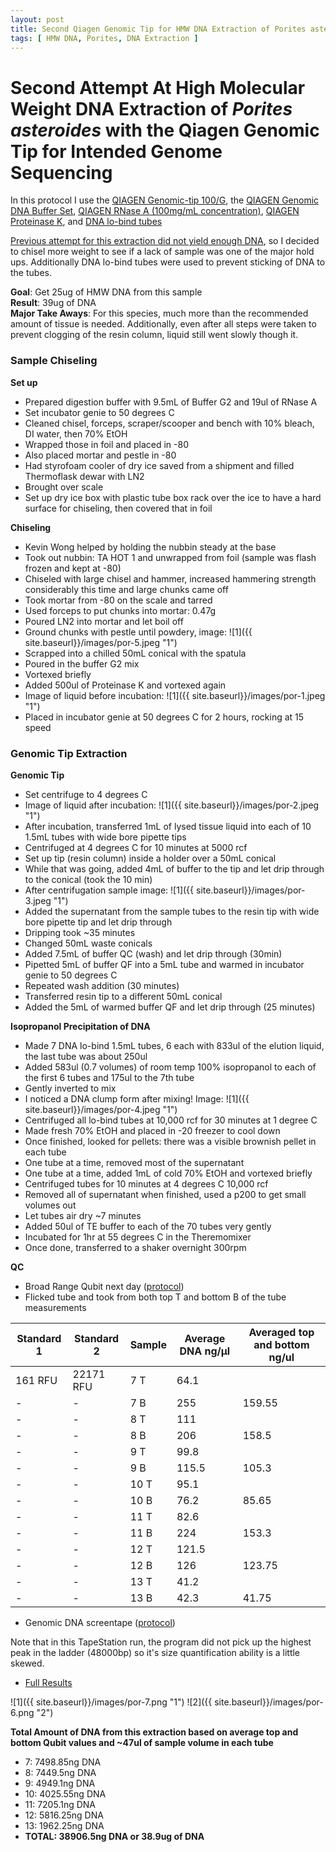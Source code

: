 ```yaml
---
layout: post
title: Second Qiagen Genomic Tip for HMW DNA Extraction of Porites asteroides
tags: [ HMW DNA, Porites, DNA Extraction ]
---
```


# Second Attempt At High Molecular Weight DNA Extraction of _Porites asteroides_ with the Qiagen Genomic Tip for Intended Genome Sequencing

In this protocol I use the [QIAGEN Genomic-tip 100/G](https://www.qiagen.com/us/products/discovery-and-translational-research/dna-rna-purification/dna-purification/genomic-dna/qiagen-genomic-tip-100g/#orderinginformation), the [QIAGEN Genomic DNA Buffer Set](https://www.qiagen.com/us/products/discovery-and-translational-research/dna-rna-purification/dna-purification/genomic-dna/blood-and-cell-culture-dna-midi-kit/#orderinginformation), [QIAGEN RNase A (100mg/mL concentration)](https://www.qiagen.com/us/products/discovery-and-translational-research/lab-essentials/enzymes/rnase-a/?clear=true#orderinginformation), [QIAGEN Proteinase K](https://www.qiagen.com/us/products/discovery-and-translational-research/lab-essentials/enzymes/qiagen-proteinase-k/?clear=true#orderinginformation), and [DNA lo-bind tubes](https://online-shop.eppendorf.us/US-en/Laboratory-Consumables-44512/Tubes-44515/DNA-LoBind-Tubes-PF-56252.html)

[Previous attempt for this extraction did not yield enough DNA](https://meschedl.github.io/MESPutnam_Open_Lab_Notebook/HMW-Porites-Ex/), so I decided to chisel more weight to see if a lack of sample was one of the major hold ups. Additionally DNA lo-bind tubes were used to prevent sticking of DNA to the tubes.

**Goal**: Get 25ug of HMW DNA from this sample   
**Result**: 39ug of DNA  
**Major Take Aways**: For this species, much more than the recommended amount of tissue is needed. Additionally, even after all steps were taken to prevent clogging of the resin column, liquid still went slowly though it.

### Sample Chiseling

**Set up**

- Prepared digestion buffer with 9.5mL of Buffer G2 and 19ul of RNase A
- Set incubator genie to 50 degrees C
- Cleaned chisel, forceps, scraper/scooper and bench with 10% bleach, DI water, then 70% EtOH
- Wrapped those in foil and placed in -80
- Also placed mortar and pestle in -80
- Had styrofoam cooler of dry ice saved from a shipment and filled Thermoflask dewar with LN2
- Brought over scale
- Set up dry ice box with plastic tube box rack over the ice to have a hard surface for chiseling, then covered that in foil  

**Chiseling**

- Kevin Wong helped by holding the nubbin steady at the base
- Took out nubbin: TA HOT 1 and unwrapped from foil (sample was flash frozen and kept at -80)
- Chiseled with large chisel and hammer, increased hammering strength considerably this time and large chunks came off
- Took mortar from -80 on the scale and tarred
- Used forceps to put chunks into mortar: 0.47g
- Poured LN2 into mortar and let boil off
- Ground chunks with pestle until powdery, image:
![1]({{ site.baseurl}}/images/por-5.jpeg "1")
- Scrapped into a chilled 50mL conical with the spatula
- Poured in the buffer G2 mix
- Vortexed briefly
- Added 500ul of Proteinase K and vortexed again
- Image of liquid before incubation:
![1]({{ site.baseurl}}/images/por-1.jpeg "1")
- Placed in incubator genie at 50 degrees C for 2 hours, rocking at 15 speed

### Genomic Tip Extraction

**Genomic Tip**

- Set centrifuge to 4 degrees C
- Image of liquid after incubation:
![1]({{ site.baseurl}}/images/por-2.jpeg "1")
- After incubation, transferred 1mL of lysed tissue liquid into each of 10 1.5mL tubes with wide bore pipette tips
- Centrifuged at 4 degrees C for 10 minutes at 5000 rcf
- Set up tip (resin column) inside a holder over a 50mL conical
- While that was going, added 4mL of buffer to the tip and let drip through to the conical (took the 10 min)
- After centrifugation sample image:
![1]({{ site.baseurl}}/images/por-3.jpeg "1")
- Added the supernatant from the sample tubes to the resin tip with  wide bore pipette tip and let drip through
- Dripping took ~35 minutes
- Changed 50mL waste conicals
- Added 7.5mL of buffer QC (wash) and let drip through (30min)
- Pipetted 5mL of buffer QF into a 5mL tube and warmed in incubator genie to 50 degrees C
- Repeated wash addition (30 minutes)
- Transferred resin tip to a different 50mL conical
- Added the 5mL of warmed buffer QF and let drip through (25 minutes)


**Isopropanol Precipitation of DNA**

- Made 7 DNA lo-bind 1.5mL tubes, 6 each with 833ul of the elution liquid, the last tube was about 250ul
- Added 583ul (0.7 volumes) of room temp 100% isopropanol to each of the first 6 tubes and 175ul to the 7th tube
- Gently inverted to mix
- I noticed a DNA clump form after mixing! Image:
![1]({{ site.baseurl}}/images/por-4.jpeg "1")
- Centrifuged all lo-bind tubes at 10,000 rcf for 30 minutes at 1 degree C
- Made fresh 70% EtOH and placed in -20 freezer to cool down
- Once finished, looked for pellets: there was a visible brownish pellet in each tube
- One tube at a time, removed most of the supernatant
- One tube at a time, added 1mL of cold 70% EtOH and vortexed briefly
- Centrifuged tubes for 10 minutes at 4 degrees C 10,000 rcf
- Removed all of supernatant when finished, used a p200 to get small volumes out
- Let tubes air dry ~7 minutes
- Added 50ul of TE buffer to each of the 70 tubes very gently
- Incubated for 1hr at 55 degrees C in the Theremomixer
- Once done, transferred to a shaker overnight 300rpm

**QC**

- Broad Range Qubit next day ([protocol](https://github.com/meschedl/PPP-Lab-Resources/blob/master/Protocols/Qubit-Assay-Protocol.md))
- Flicked tube and took from both top T and bottom B of the tube measurements

|Standard 1|Standard 2|Sample|Average DNA ng/µl| Averaged top and bottom ng/ul|
|---|----|----|----|---|
|161 RFU|22171 RFU|7 T|64.1||
|-|-|7 B|255|159.55|
|-|-|8 T|111||
|-|-|8 B|206|158.5
|-|-|9 T|99.8||
|-|-|9 B|115.5|105.3|
|-|-|10 T|95.1||
|-|-|10 B|76.2|85.65|
|-|-|11 T|82.6||
|-|-|11 B|224|153.3|
|-|-|12 T|121.5||
|-|-|12 B|126|123.75|
|-|-|13 T|41.2||
|-|-|13 B|42.3|41.75|

- Genomic DNA screentape ([protocol](https://meschedl.github.io/MESPutnam_Open_Lab_Notebook/DNA-Tapestation/))

Note that in this TapeStation run, the program did not pick up the highest peak in the ladder (48000bp) so it's size quantification ability is a little skewed.

- [Full Results](https://drive.google.com/open?id=1umPx0DeSaw2UlCbbAlXNb4ZzU3ZSPpqO)

![1]({{ site.baseurl}}/images/por-7.png "1")
![2]({{ site.baseurl}}/images/por-6.png "2")

**Total Amount of DNA from this extraction based on average top and bottom Qubit values and ~47ul of sample volume in each tube**
- 7: 7498.85ng DNA
- 8: 7449.5ng DNA
- 9: 4949.1ng DNA
- 10: 4025.55ng DNA
- 11: 7205.1ng DNA
- 12: 5816.25ng DNA
- 13: 1962.25ng DNA
- **TOTAL: 38906.5ng DNA or 38.9ug of DNA**
